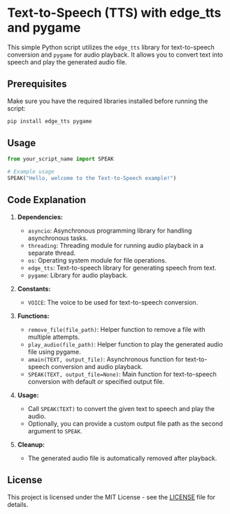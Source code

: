 # Text-to-Speech (TTS) with edge_tts and pygame

This simple Python script utilizes the `edge_tts` library for text-to-speech conversion and `pygame` for audio playback. It allows you to convert text into speech and play the generated audio file.

## Prerequisites

Make sure you have the required libraries installed before running the script:

```bash
pip install edge_tts pygame
```

## Usage

```python
from your_script_name import SPEAK

# Example usage
SPEAK("Hello, welcome to the Text-to-Speech example!")
```

## Code Explanation

1. **Dependencies:**
   - `asyncio`: Asynchronous programming library for handling asynchronous tasks.
   - `threading`: Threading module for running audio playback in a separate thread.
   - `os`: Operating system module for file operations.
   - `edge_tts`: Text-to-speech library for generating speech from text.
   - `pygame`: Library for audio playback.

2. **Constants:**
   - `VOICE`: The voice to be used for text-to-speech conversion.

3. **Functions:**
   - `remove_file(file_path)`: Helper function to remove a file with multiple attempts.
   - `play_audio(file_path)`: Helper function to play the generated audio file using pygame.
   - `amain(TEXT, output_file)`: Asynchronous function for text-to-speech conversion and audio playback.
   - `SPEAK(TEXT, output_file=None)`: Main function for text-to-speech conversion with default or specified output file.

4. **Usage:**
   - Call `SPEAK(TEXT)` to convert the given text to speech and play the audio.
   - Optionally, you can provide a custom output file path as the second argument to `SPEAK`.

5. **Cleanup:**
   - The generated audio file is automatically removed after playback.

## License

This project is licensed under the MIT License - see the [LICENSE](LICENSE) file for details.
